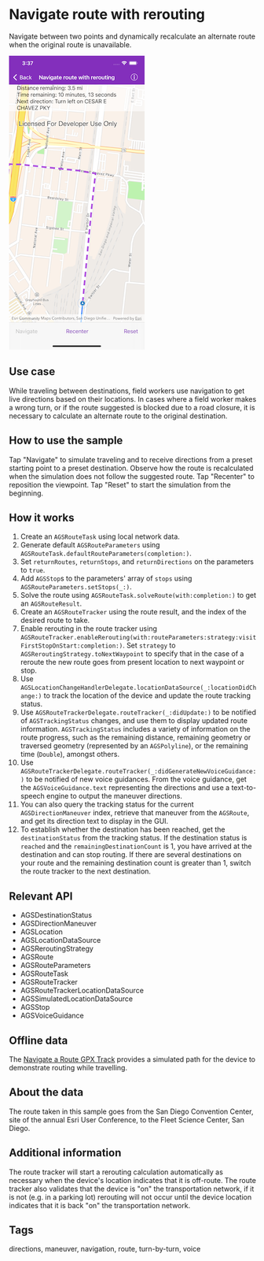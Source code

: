 # Navigate route with rerouting

Navigate between two points and dynamically recalculate an alternate route when the original route is unavailable.

![Image of navigate route with rerouting](navigate-route-rerouting.png)

## Use case

While traveling between destinations, field workers use navigation to get live directions based on their locations. In cases where a field worker makes a wrong turn, or if the route suggested is blocked due to a road closure, it is necessary to calculate an alternate route to the original destination.

## How to use the sample

Tap "Navigate" to simulate traveling and to receive directions from a preset starting point to a preset destination. Observe how the route is recalculated when the simulation does not follow the suggested route. Tap "Recenter" to reposition the viewpoint. Tap "Reset" to start the simulation from the beginning.

## How it works

1. Create an `AGSRouteTask` using local network data.
2. Generate default `AGSRouteParameters` using `AGSRouteTask.defaultRouteParameters(completion:)`.
3. Set `returnRoutes`, `returnStops`, and `returnDirections` on the parameters to `true`.
4. Add `AGSStop`s to the parameters' array of `stops` using `AGSRouteParameters.setStops(_:)`.
5. Solve the route using `AGSRouteTask.solveRoute(with:completion:)` to get an `AGSRouteResult`.
6. Create an `AGSRouteTracker` using the route result, and the index of the desired route to take.
7. Enable rerouting in the route tracker using `AGSRouteTracker.enableRerouting(with:routeParameters:strategy:visitFirstStopOnStart:completion:)`. Set `strategy` to `AGSReroutingStrategy.toNextWaypoint` to specify that in the case of a reroute the new route goes from present location to next waypoint or stop.
8. Use `AGSLocationChangeHandlerDelegate.locationDataSource(_:locationDidChange:)` to track the location of the device and update the route tracking status.
9. Use `AGSRouteTrackerDelegate.routeTracker(_:didUpdate:)` to be notified of `AGSTrackingStatus` changes, and use them to display updated route information. `AGSTrackingStatus` includes a variety of information on the route progress, such as the remaining distance, remaining geometry or traversed geometry (represented by an `AGSPolyline`), or the remaining time (`Double`), amongst others.
10. Use `AGSRouteTrackerDelegate.routeTracker(_:didGenerateNewVoiceGuidance:)` to be notified of new voice guidances. From the voice guidance, get the `AGSVoiceGuidance.text` representing the directions and use a text-to-speech engine to output the maneuver directions.
11. You can also query the tracking status for the current `AGSDirectionManeuver` index, retrieve that maneuver from the `AGSRoute`, and get its direction text to display in the GUI.
12. To establish whether the destination has been reached, get the `destinationStatus` from the tracking status. If the destination status is `reached` and the `remainingDestinationCount` is 1, you have arrived at the destination and can stop routing. If there are several destinations on your route and the remaining destination count is greater than 1, switch the route tracker to the next destination.

## Relevant API

* AGSDestinationStatus
* AGSDirectionManeuver
* AGSLocation
* AGSLocationDataSource
* AGSReroutingStrategy
* AGSRoute
* AGSRouteParameters
* AGSRouteTask
* AGSRouteTracker
* AGSRouteTrackerLocationDataSource
* AGSSimulatedLocationDataSource
* AGSStop
* AGSVoiceGuidance

## Offline data

The [Navigate a Route GPX Track](https://arcgisruntime.maps.arcgis.com/home/item.html?id=91e7e6be79cc4d2f8416eff867674c1e) provides a simulated path for the device to demonstrate routing while travelling.

## About the data

The route taken in this sample goes from the San Diego Convention Center, site of the annual Esri User Conference, to the Fleet Science Center, San Diego.

## Additional information

The route tracker will start a rerouting calculation automatically as necessary when the device's location indicates that it is off-route. The route tracker also validates that the device is "on" the transportation network, if it is not (e.g. in a parking lot) rerouting will not occur until the device location indicates that it is back "on" the transportation network.

## Tags

directions, maneuver, navigation, route, turn-by-turn, voice

